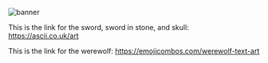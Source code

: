![banner](./assets/images/silverKnight%20-%20main.png)

This is the link for the sword, sword in stone, and skull: https://ascii.co.uk/art

This is the link for the werewolf: https://emojicombos.com/werewolf-text-art

